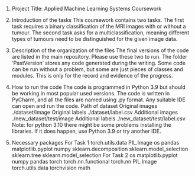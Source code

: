 1. Project Title: Applied Machine Learning Systems Coursework

2. Introduction of the tasks
This coursework contains two tasks. The first task requires a binary classification of the MRI images with or without a tumour. The second task asks for a multiclassification, meaning different types of tumours need to be distinguished for the given image data.

3. Description of the organization of the files
The final versions of the code are listed in the main repository. Please use these two to run.
The folder ‘PastVersion’ stores any code generated during the writing. Some code can be run without a problem, but some are just pieces of classes and modules. This is only for the record and evidence of the progress.

4. How to run the code
The code is programmed in Python 3.9 but should be working in most popular used versions. The code is written in PyCharm, and all the files are named using .py format. Any suitable IDE can open and run the code.
Path of dataset
Original images  ./dataset/image
Original labels   ./dataset/label.csv
Additional images  ./new_dataset/test/image
Additional labels   ./new_dataset/test/label.csv
Note: for python 3.10 there might be some problems installing the libraries. If it does happen, use Python 3.9 or try another IDE. 

5. Necessary packages
For Task 1
torch.utils.data
PIL.Image
os
pandas
matplotlib.pyplot
numpy
sklearn.decomposition
sklearn.model_selection
sklearn.tree
sklearn.model_selection
For Task 2
os
matplotlib.pyplot
numpy
pandas
torch
torch.nn.functional
torch.nn
PIL.Image
torch.utils.data
torchvision
math

